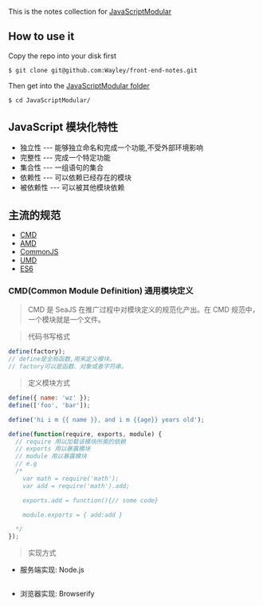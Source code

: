 <!--
 * @Author: wzheng(hb_wangzheng@163.com)
 * @Github: https://github.com/wayley
 * @Company: Fih-ACKN
 * @Date: 2019-09-18 14:16:47
 * @LastEditors: wzheng(hb_wangzheng@163.com)
 * @LastEditTime: 2019-09-18 18:05:53
 * @Description:
 -->

This is the notes collection for [JavaScriptModular]()

## How to use it

Copy the repo into your disk first

```bash
$ git clone git@github.com:Wayley/front-end-notes.git
```

Then get into the [JavaScriptModular folder](https://github.com/Wayley/front-end-notes/tree/master/JavaScriptModular)

```bash
$ cd JavaScriptModular/
```

## JavaScript 模块化特性

- 独立性 --- 能够独立命名和完成一个功能,不受外部环境影响
- 完整性 --- 完成一个特定功能
- 集合性 --- 一组语句的集合
- 依赖性 --- 可以依赖已经存在的模块
- 被依赖性 --- 可以被其他模块依赖

## 主流的规范

- [CMD](#cmd)
- [AMD](#amd)
- [CommonJS](#commonjs)
- [UMD](#umd)
- [ES6](#es6)

<a name="cmd">

### CMD(Common Module Definition) 通用模块定义

> CMD 是 SeaJS 在推广过程中对模块定义的规范化产出。在 CMD 规范中，一个模块就是一个文件。

> 代码书写格式

```js
define(factory);
// define是全局函数,用来定义模块。
// factory可以是函数、对象或者字符串。
```

> 定义模块方式

<!-- factory为 对象(非函数) -->

```js
define({ name: 'wz' });
define(['foo', 'bar']);
```

<!-- factory为 字符串 -->

```js
define('hi i m {{ name }}, and i m {{age}} years old');
```

<!-- factory为 函数 -->

```js
define(function(require, exports, module) {
  // require 用以加载该模块所需的依赖
  // exports 用以暴露模块
  // module 用以暴露模块
  // e.g
  /*
    var math = require('math');
    var add = require('math').add;

    exports.add = function(){// some code}

    module.exports = { add:add }

  */
});
```

> 实现方式

- 服务端实现: Node.js

```js
```

- 浏览器实现: Browserify
